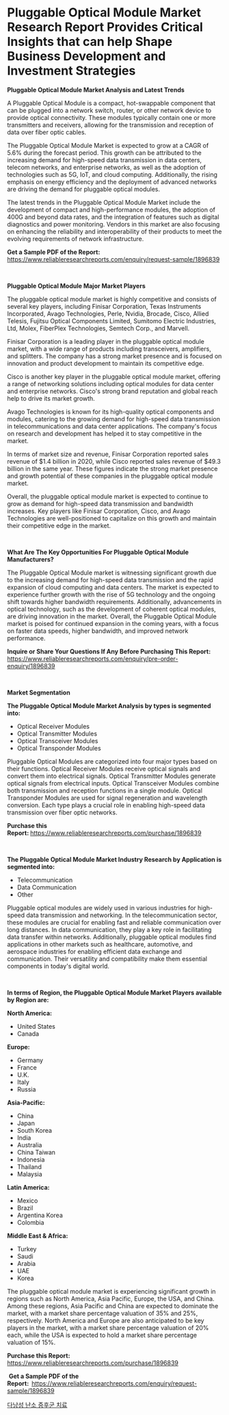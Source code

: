 <p><h1>Pluggable Optical Module Market Research Report Provides Critical Insights that can help Shape Business Development and Investment Strategies</h1></p><p><strong>Pluggable Optical Module Market Analysis and Latest Trends</strong></p>
<p><p>A Pluggable Optical Module is a compact, hot-swappable component that can be plugged into a network switch, router, or other network device to provide optical connectivity. These modules typically contain one or more transmitters and receivers, allowing for the transmission and reception of data over fiber optic cables.</p><p>The Pluggable Optical Module Market is expected to grow at a CAGR of 5.6% during the forecast period. This growth can be attributed to the increasing demand for high-speed data transmission in data centers, telecom networks, and enterprise networks, as well as the adoption of technologies such as 5G, IoT, and cloud computing. Additionally, the rising emphasis on energy efficiency and the deployment of advanced networks are driving the demand for pluggable optical modules.</p><p>The latest trends in the Pluggable Optical Module Market include the development of compact and high-performance modules, the adoption of 400G and beyond data rates, and the integration of features such as digital diagnostics and power monitoring. Vendors in this market are also focusing on enhancing the reliability and interoperability of their products to meet the evolving requirements of network infrastructure.</p></p>
<p><strong>Get a Sample PDF of the Report:&nbsp;</strong> <a href="https://www.reliableresearchreports.com/enquiry/request-sample/1896839">https://www.reliableresearchreports.com/enquiry/request-sample/1896839</a></p>
<p>&nbsp;</p>
<p><strong>Pluggable Optical Module Major Market Players</strong></p>
<p><p>The pluggable optical module market is highly competitive and consists of several key players, including Finisar Corporation, Texas Instruments Incorporated, Avago Technologies, Perle, Nvidia, Brocade, Cisco, Allied Telesis, Fujitsu Optical Components Limited, Sumitomo Electric Industries, Ltd, Molex, FiberPlex Technologies, Semtech Corp., and Marvell.</p><p>Finisar Corporation is a leading player in the pluggable optical module market, with a wide range of products including transceivers, amplifiers, and splitters. The company has a strong market presence and is focused on innovation and product development to maintain its competitive edge.</p><p>Cisco is another key player in the pluggable optical module market, offering a range of networking solutions including optical modules for data center and enterprise networks. Cisco's strong brand reputation and global reach help to drive its market growth.</p><p>Avago Technologies is known for its high-quality optical components and modules, catering to the growing demand for high-speed data transmission in telecommunications and data center applications. The company's focus on research and development has helped it to stay competitive in the market.</p><p>In terms of market size and revenue, Finisar Corporation reported sales revenue of $1.4 billion in 2020, while Cisco reported sales revenue of $49.3 billion in the same year. These figures indicate the strong market presence and growth potential of these companies in the pluggable optical module market.</p><p>Overall, the pluggable optical module market is expected to continue to grow as demand for high-speed data transmission and bandwidth increases. Key players like Finisar Corporation, Cisco, and Avago Technologies are well-positioned to capitalize on this growth and maintain their competitive edge in the market.</p></p>
<p>&nbsp;</p>
<p><strong>What Are The Key Opportunities For Pluggable Optical Module Manufacturers?</strong></p>
<p><p>The Pluggable Optical Module market is witnessing significant growth due to the increasing demand for high-speed data transmission and the rapid expansion of cloud computing and data centers. The market is expected to experience further growth with the rise of 5G technology and the ongoing shift towards higher bandwidth requirements. Additionally, advancements in optical technology, such as the development of coherent optical modules, are driving innovation in the market. Overall, the Pluggable Optical Module market is poised for continued expansion in the coming years, with a focus on faster data speeds, higher bandwidth, and improved network performance.</p></p>
<p><strong>Inquire or Share Your Questions If Any Before Purchasing This Report:</strong> <a href="https://www.reliableresearchreports.com/enquiry/pre-order-enquiry/1896839">https://www.reliableresearchreports.com/enquiry/pre-order-enquiry/1896839</a></p>
<p>&nbsp;</p>
<p><strong>Market Segmentation</strong></p>
<p><strong>The Pluggable Optical Module Market Analysis by types is segmented into:</strong></p>
<p><ul><li>Optical Receiver Modules</li><li>Optical Transmitter Modules</li><li>Optical Transceiver Modules</li><li>Optical Transponder Modules</li></ul></p>
<p><p>Pluggable Optical Modules are categorized into four major types based on their functions. Optical Receiver Modules receive optical signals and convert them into electrical signals. Optical Transmitter Modules generate optical signals from electrical inputs. Optical Transceiver Modules combine both transmission and reception functions in a single module. Optical Transponder Modules are used for signal regeneration and wavelength conversion. Each type plays a crucial role in enabling high-speed data transmission over fiber optic networks.</p></p>
<p><strong>Purchase this Report:&nbsp;</strong><a href="https://www.reliableresearchreports.com/purchase/1896839">https://www.reliableresearchreports.com/purchase/1896839</a></p>
<p>&nbsp;</p>
<p><strong>The Pluggable Optical Module Market Industry Research by Application is segmented into:</strong></p>
<p><ul><li>Telecommunication</li><li>Data Communication</li><li>Other</li></ul></p>
<p><p>Pluggable optical modules are widely used in various industries for high-speed data transmission and networking. In the telecommunication sector, these modules are crucial for enabling fast and reliable communication over long distances. In data communication, they play a key role in facilitating data transfer within networks. Additionally, pluggable optical modules find applications in other markets such as healthcare, automotive, and aerospace industries for enabling efficient data exchange and communication. Their versatility and compatibility make them essential components in today's digital world.</p></p>
<p>&nbsp;</p>
<p><strong>In terms of Region, the Pluggable Optical Module Market Players available by Region are:</strong></p>
<p>
    <p> <strong> North America: </strong>
        <ul>
            <li>United States</li>
            <li>Canada</li>
        </ul>
        </p> 
    <p> <strong> Europe: </strong>
        <ul>
            <li>Germany</li>
            <li>France</li>
            <li>U.K.</li>
            <li>Italy</li>
            <li>Russia</li>
        </ul>
        </p> 
    <p> <strong> Asia-Pacific: </strong>
        <ul>
            <li>China</li>
            <li>Japan</li>
            <li>South Korea</li>
            <li>India</li>
            <li>Australia</li>
            <li>China Taiwan</li>
            <li>Indonesia</li>
            <li>Thailand</li>
            <li>Malaysia</li>
        </ul>
        </p> 
    <p> <strong> Latin America: </strong>
        <ul>
            <li>Mexico</li>
            <li>Brazil</li>
            <li>Argentina Korea</li>
            <li>Colombia</li>
        </ul>
        </p> 
    <p> <strong> Middle East & Africa: </strong>
        <ul>
            <li>Turkey</li>
            <li>Saudi</li>
            <li>Arabia</li>
            <li>UAE</li>
            <li>Korea</li>
        </ul>
    </p>
    </p>
<p><p>The pluggable optical module market is experiencing significant growth in regions such as North America, Asia Pacific, Europe, the USA, and China. Among these regions, Asia Pacific and China are expected to dominate the market, with a market share percentage valuation of 35% and 25%, respectively. North America and Europe are also anticipated to be key players in the market, with a market share percentage valuation of 20% each, while the USA is expected to hold a market share percentage valuation of 15%.</p></p>
<p><strong>Purchase this Report: </strong><a href="https://www.reliableresearchreports.com/purchase/1896839">https://www.reliableresearchreports.com/purchase/1896839</a></p>
<p>&nbsp;<strong>Get a Sample PDF of the Report:&nbsp;&nbsp;</strong><a href="https://www.reliableresearchreports.com/enquiry/request-sample/1896839">https://www.reliableresearchreports.com/enquiry/request-sample/1896839</a></p>
<p><strong></strong></p>
<p><p><a href="https://github.com/oajzkywllm460/Market-Research-Report-List-1/blob/main/297516312987.md">다낭성 난소 증후군 치료</a></p></p>